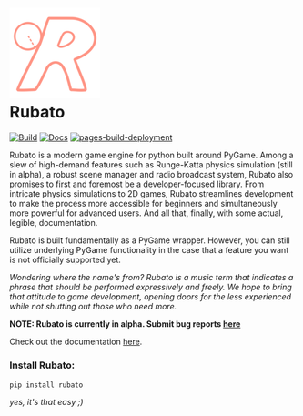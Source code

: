 # ![logo](./docs/source/_static/logo_small.png) <br> Rubato

[![Build](https://github.com/Rubato-Python/rubato/actions/workflows/build.yml/badge.svg)](https://github.com/Rubato-Python/rubato/actions/workflows/build.yml)
[![Docs](https://github.com/Rubato-Python/rubato/actions/workflows/docs.yml/badge.svg)](https://github.com/Rubato-Python/rubato/actions/workflows/docs.yml)
[![pages-build-deployment](https://github.com/Rubato-Python/rubato/actions/workflows/pages/pages-build-deployment/badge.svg)](https://github.com/Rubato-Python/rubato/actions/workflows/pages/pages-build-deployment)

Rubato is a modern game engine for python built around PyGame. Among a slew of high-demand features such as Runge-Katta physics simulation (still in alpha), a robust scene manager and radio broadcast system, Rubato also promises to first and foremost be a developer-focused library. From intricate physics simulations to 2D games, Rubato streamlines development to make the process more accessible for beginners and simultaneously more powerful for advanced users. And all that, finally, with some actual, legible, documentation.

Rubato is built fundamentally as a PyGame wrapper. However, you can still utilize underlying PyGame functionality in the case that a feature you want is not officially supported yet.

_Wondering where the name's from? Rubato is a music term that indicates a phrase that should be performed expressively and freely. We hope to bring that attitude to game development, opening doors for the less experienced while not shutting out those who need more._

**NOTE: Rubato is currently in alpha. Submit bug reports [here](https://github.com/rubatopy/rubato/issues)**

Check out the documentation [here](https://rubatopy.github.io/).

### Install Rubato:

```
pip install rubato
```

_yes, it's that easy ;)_
